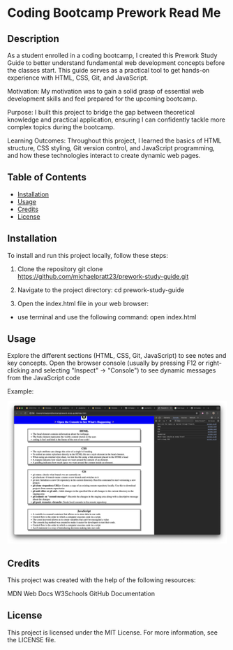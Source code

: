# Coding Bootcamp Prework Read Me

## Description

As a student enrolled in a coding bootcamp, I created this Prework Study Guide to better understand fundamental web development concepts before the classes start. This guide serves as a practical tool to get hands-on experience with HTML, CSS, Git, and JavaScript.

Motivation: My motivation was to gain a solid grasp of essential web development skills and feel prepared for the upcoming bootcamp.

Purpose: I built this project to bridge the gap between theoretical knowledge and practical application, ensuring I can confidently tackle more complex topics during the bootcamp.

Learning Outcomes: Throughout this project, I learned the basics of HTML structure, CSS styling, Git version control, and JavaScript programming, and how these technologies interact to create dynamic web pages.

## Table of Contents

- [Installation](#installation)
- [Usage](#usage)
- [Credits](#credits)
- [License](#license)

## Installation

To install and run this project locally, follow these steps:

1. Clone the repository
    git clone https://github.com/michaelpratt23/prework-study-guide.git

2. Navigate to the project directory:
    cd prework-study-guide

3. Open the index.html file in your web browser:
- use terminal and use the following command:
    open index.html


## Usage

Explore the different sections (HTML, CSS, Git, JavaScript) to see notes and key concepts. Open the browser console (usually by pressing F12 or right-clicking and selecting "Inspect" -> "Console") to see dynamic messages from the JavaScript code

Example:

![alt text](assets/images/Screenshot_2.png)

## Credits

This project was created with the help of the following resources:

MDN Web Docs
W3Schools
GitHub Documentation

## License

This project is licensed under the MIT License. For more information, see the LICENSE file.